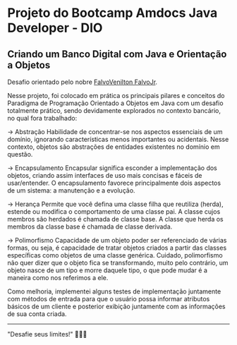 <h1> Projeto do Bootcamp Amdocs Java Developer - DIO </h1>  
  
<h2> Criando um Banco Digital com Java e Orientação a Objetos </h2>
Desafio orientado pelo nobre <a href="https://github.com/falvojr"> FalvoVenilton FalvoJr</a>.

Nesse projeto, foi colocado em prática os principais pilares e conceitos do Paradigma de Programação Orientado a Objetos em Java com um desafio totalmente prático, sendo devidamente explorados no contexto bancário, no qual fora trabalhado:

 -> Abstração
Habilidade de concentrar-se nos aspectos essenciais de um domínio, ignorando características menos importantes ou acidentais. Nesse contexto, objetos são abstrações de entidades existentes no domínio em questão.

 -> Encapsulamento
Encapsular significa esconder a implementação dos objetos, criando assim interfaces de uso mais concisas e fáceis de usar/entender. O encapsulamento favorece principalmente dois aspectos de um sistema: a manutenção e a evolução.

-> Herança
Permite que você defina uma classe filha que reutiliza (herda), estende ou modifica o comportamento de uma classe pai. A classe cujos membros são herdados é chamada de classe base. A classe que herda os membros da classe base é chamada de classe derivada.

-> Polimorfismo
Capacidade de um objeto poder ser referenciado de várias formas, ou seja, é capacidade de tratar objetos criados a partir das classes específicas como objetos de uma classe genérica. Cuidado, polimorfismo não quer dizer que o objeto fica se transformando, muito pelo contrário, um objeto nasce de um tipo e morre daquele tipo, o que pode mudar é a maneira como nos referimos a ele.

Como melhoria, implementei alguns testes de implementação juntamente com métodos de entrada para que o usuário possa informar atributos básicos de um cliente e posterior exibição juntamente com as informações de sua conta criada.

---------------------------------

"Desafie seus limites!"
🚀🚀🚀

